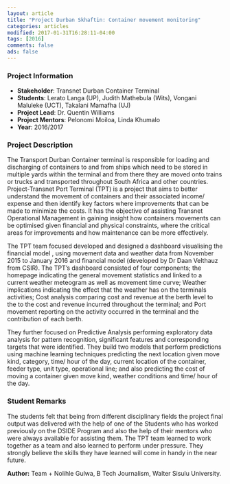 ```yaml
---
layout: article
title: "Project Durban Skhaftin: Container movement monitoring"
categories: articles
modified: 2017-01-31T16:28:11-04:00
tags: [2016]
comments: false
ads: false
---
```



### Project Information

* **Stakeholder**: Transnet Durban Container Terminal
* **Students**: Lerato Langa (UP), Judith Mathebula (Wits), Vongani Maluleke (UCT), Takalani Mamafha (UJ)
* **Project Lead**: Dr. Quentin Williams
* **Project Mentors**: Pelonomi Moiloa, Linda Khumalo
* **Year**: 2016/2017

### Project Description

The Transport Durban Container terminal is responsible for loading and discharging of containers to and from ships which need to be stored in multiple yards within the terminal and from there they are moved onto trains or trucks and transported throughout South Africa and other countries. Project-Transnet Port Terminal (TPT) is a project that aims to better understand the movement of containers and their associated income/ expense and then identify key factors where improvements that can be made to minimize the costs. It has the objective of assisting Transnet Operational Management in gaining insight how containers movements can be optimised given financial and physical constraints, where the critical areas for improvements and how maintenance can be more effectively.

The TPT team focused developed  and designed a dashboard visualising the financial model , using movement data and weather data from November 2015 to January 2016 and financial model (developed by Dr Daan Velthauz from CSIR). The TPT’s dashboard consisted of four components; the homepage indicating the general movement statistics and linked to a current weather meteogram as well as movement time curve; Weather implications indicating the effect that the weather has on the terminals activities; Cost analysis comparing cost and revenue at the berth level to the to the cost and revenue incurred throughout the terminal; and Port movement reporting on the activity occurred in the terminal and the contribution of each berth.  

They further focused on Predictive Analysis performing exploratory data analysis for pattern recognition, significant features and corresponding targets that were identified. They build two models that perform predictions using machine learning techniques predicting the next location given move kind, category, time/ hour of the day, current location of the container, feeder type, unit type, operational line; and also predicting the cost of moving a container given move kind, weather conditions and time/ hour of the day.

### Student Remarks

The students felt that being from different disciplinary fields the project final output was delivered with the help of one of the Students who has worked previously on the DSIDE Program and also the help of their mentors who were always available for assisting them. The TPT team learned to work together as a team and  also learned to perform under pressure. They strongly believe the skills they have learned will come in handy in the near future.


**Author:** Team + Nolihle Gulwa, B Tech Journalism, Walter Sisulu University.
